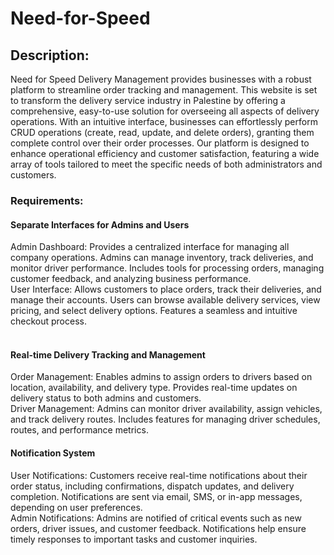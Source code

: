 # Need-for-Speed<br>

## Description:<br>
Need for Speed Delivery Management provides businesses with a robust platform to streamline order tracking and management. This website is set to transform the delivery service industry in Palestine by offering a comprehensive, easy-to-use solution for overseeing all aspects of delivery operations. With an intuitive interface, businesses can effortlessly perform CRUD operations (create, read, update, and delete orders), granting them complete control over their order processes. Our platform is designed to enhance operational efficiency and customer satisfaction, featuring a wide array of tools tailored to meet the specific needs of both administrators and customers. 
<br>
 

### Requirements: <br>

#### Separate Interfaces for Admins and Users <br>

Admin Dashboard: Provides a centralized interface for managing all company operations. Admins can manage inventory, track deliveries, and monitor driver performance. Includes tools for processing orders, managing customer feedback, and analyzing business performance. <br>
User Interface: Allows customers to place orders, track their deliveries, and manage their accounts. Users can browse available delivery services, view pricing, and select delivery options. Features a seamless and intuitive checkout process.  
 <br>
#### Real-time Delivery Tracking and Management <br>

Order Management: Enables admins to assign orders to drivers based on location, availability, and delivery type. Provides real-time updates on delivery status to both admins and customers. <br>
Driver Management: Admins can monitor driver availability, assign vehicles, and track delivery routes. Includes features for managing driver schedules, routes, and performance metrics.  <br>
 

#### Notification System <br>

User Notifications: Customers receive real-time notifications about their order status, including confirmations, dispatch updates, and delivery completion. Notifications are sent via email, SMS, or in-app messages, depending on user preferences.<br>
Admin Notifications: Admins are notified of critical events such as new orders, driver issues, and customer feedback. Notifications help ensure timely responses to important tasks and customer inquiries. <br>
